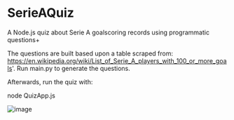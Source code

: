 # SerieAQuiz
A Node.js quiz about Serie A goalscoring records using programmatic questions+

The questions are built based upon a table scraped from: https://en.wikipedia.org/wiki/List_of_Serie_A_players_with_100_or_more_goals'. Run main.py to generate the questions.

Afterwards, run the quiz with:

node QuizApp.js

![image](https://github.com/andrei-stoica26/SerieAQuiz/assets/44497020/e8ba73f8-251c-41cf-b06b-85370a0ff711)
